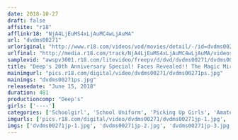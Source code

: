 ```yaml
---
date: 2018-10-27
draft: false
affsite: "r18"
afflinkr18: "NjA4LjEuMS4xLjAuMC4wLjAuMA"
url: "dvdms00271"
urloriginal: "http://www.r18.com/videos/vod/movies/detail/-/id=dvdms00271"
urlfinal: "http://media.r18.com/track/NjA4LjEuMS4xLjAuMC4wLjAuMA/videos/vod/movies/detail/-/id=dvdms00271"
samplevid: "awspv3001.r18.com/litevideo/freepv/d/dvd/dvdms00271/dvdms00271_dmb_w.mp4"
title: "Deep's 20th Anniversary Special! Faces Revealed!! The Magic Mirror Number Bus 3 Minutes Ago They Were Schoolgirls! We're Breaking The Rules And Picking Up Girls Right After Their Graduation!! We Picked The Number One Girls In Uniform From Each City To Form This Complete Collection! All Newly Filmed Footage Of 30 Girls! 10 Girls Fucking!! A 2 Disc Set 8 Hours! In Tokyo, Yokohama, Nagoya, Osaka, Kobe"
mainimgurl: "pics.r18.com/digital/video/dvdms00271/dvdms00271ps.jpg"
mainimgs: "dvdms00271ps.jpg"
releasedate: "June 15, 2018"
duration: 481
productioncomp: "Deep's"
girls: ['----']
categories: ['Schoolgirl', 'School Uniform', 'Picking Up Girls', 'Amateur', 'Huge Dick - Large Dick', 'Hi-Def']
imgurls: ['pics.r18.com/digital/video/dvdms00271/dvdms00271jp-1.jpg', 'pics.r18.com/digital/video/dvdms00271/dvdms00271jp-2.jpg', 'pics.r18.com/digital/video/dvdms00271/dvdms00271jp-3.jpg', 'pics.r18.com/digital/video/dvdms00271/dvdms00271jp-4.jpg', 'pics.r18.com/digital/video/dvdms00271/dvdms00271jp-5.jpg', 'pics.r18.com/digital/video/dvdms00271/dvdms00271jp-6.jpg', 'pics.r18.com/digital/video/dvdms00271/dvdms00271jp-7.jpg', 'pics.r18.com/digital/video/dvdms00271/dvdms00271jp-8.jpg', 'pics.r18.com/digital/video/dvdms00271/dvdms00271jp-9.jpg', 'pics.r18.com/digital/video/dvdms00271/dvdms00271jp-10.jpg', 'pics.r18.com/digital/video/dvdms00271/dvdms00271jp-11.jpg', 'pics.r18.com/digital/video/dvdms00271/dvdms00271jp-12.jpg', 'pics.r18.com/digital/video/dvdms00271/dvdms00271jp-13.jpg', 'pics.r18.com/digital/video/dvdms00271/dvdms00271jp-14.jpg', 'pics.r18.com/digital/video/dvdms00271/dvdms00271jp-15.jpg', 'pics.r18.com/digital/video/dvdms00271/dvdms00271jp-16.jpg', 'pics.r18.com/digital/video/dvdms00271/dvdms00271jp-17.jpg', 'pics.r18.com/digital/video/dvdms00271/dvdms00271jp-18.jpg', 'pics.r18.com/digital/video/dvdms00271/dvdms00271jp-19.jpg', 'pics.r18.com/digital/video/dvdms00271/dvdms00271jp-20.jpg']
imgs: ['dvdms00271jp-1.jpg', 'dvdms00271jp-2.jpg', 'dvdms00271jp-3.jpg', 'dvdms00271jp-4.jpg', 'dvdms00271jp-5.jpg', 'dvdms00271jp-6.jpg', 'dvdms00271jp-7.jpg', 'dvdms00271jp-8.jpg', 'dvdms00271jp-9.jpg', 'dvdms00271jp-10.jpg', 'dvdms00271jp-11.jpg', 'dvdms00271jp-12.jpg', 'dvdms00271jp-13.jpg', 'dvdms00271jp-14.jpg', 'dvdms00271jp-15.jpg', 'dvdms00271jp-16.jpg', 'dvdms00271jp-17.jpg', 'dvdms00271jp-18.jpg', 'dvdms00271jp-19.jpg', 'dvdms00271jp-20.jpg']
---
```

